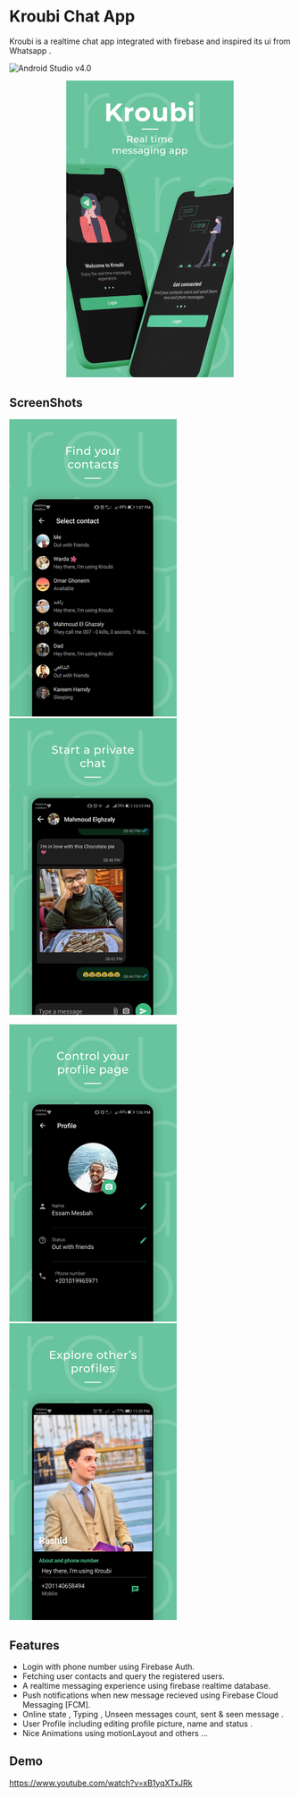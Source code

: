 # Kroubi Chat App 
Kroubi is a realtime chat app integrated with firebase and inspired its ui from Whatsapp . 

![Android Studio v4.0](https://img.shields.io/badge/Android%20Studio-v4.1.1-green)

<p align="center">
<img src="screenshots/intro.png" width=300>
</p>

## ScreenShots 
<img src="screenshots/contacts.png" width=300> <img src="screenshots/chat.png" width=300>

<img src="screenshots/profile.png" width=300> <img src="screenshots/other.png" width=300>

## Features
* Login with phone number using Firebase Auth.
* Fetching user contacts and query the registered users.
* A realtime messaging experience using firebase realtime database.
* Push notifications when new message recieved using Firebase Cloud Messaging [FCM].
* Online state , Typing , Unseen messages count, sent & seen message .
* User Profile including editing profile picture, name and status .
* Nice Animations using motionLayout and others ...  

## Demo 
https://www.youtube.com/watch?v=xB1yqXTxJRk


